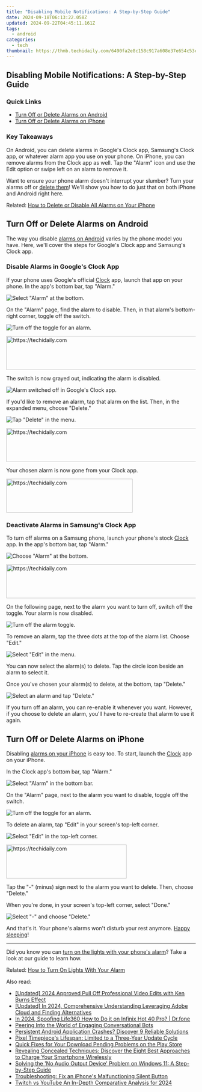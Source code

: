 ```yaml
---
title: "Disabling Mobile Notifications: A Step-by-Step Guide"
date: 2024-09-18T06:13:22.058Z
updated: 2024-09-22T04:45:11.161Z
tags:
  - android
categories:
  - tech
thumbnail: https://thmb.techidaily.com/6490fa2e8c158c917a608e37e654c53e5a410f7e37ed3b9237ae0e8dd67dcf2f.jpg
---
```


## Disabling Mobile Notifications: A Step-by-Step Guide

### Quick Links

* [Turn Off or Delete Alarms on Android](https://android-transfer.techidaily.com/in-2024-top-6-ways-to-transfer-text-messages-from-oppo-a18-to-other-android-devices-drfone-by-drfone-transfer-from-android-transfer-from-android/)
* [Turn Off or Delete Alarms on iPhone](https://unlock-android.techidaily.com/how-to-use-google-assistant-on-your-lock-screen-of-infinix-zero-30-5g-phone-by-drfone-android/)

### Key Takeaways

 On Android, you can delete alarms in Google's Clock app, Samsung's Clock app, or whatever alarm app you use on your phone. On iPhone, you can remove alarms from the Clock app as well. Tap the "Alarm" icon and use the Edit option or swipe left on an alarm to remove it.

 Want to ensure your phone alarm doesn't interrupt your slumber? Turn your alarms off or [delete them](https://article-files.techidaily.com/selecting-superior-gopro-casings-our-top-picks-for-2024/)! We'll show you how to do just that on both iPhone and Android right here.

Related: [How to Delete or Disable All Alarms on Your iPhone](https://article-files.techidaily.com/selecting-superior-gopro-casings-our-top-picks-for-2024/) 

##  Turn Off or Delete Alarms on Android

 The way you disable [alarms on Android](https://screen-capture.techidaily.com/new-2024-approved-top-tips-for-efficient-film-recording-on-pc-and-mobile/) varies by the phone model you have. Here, we'll cover the steps for Google's Clock app and Samsung's Clock app.

###  Disable Alarms in Google's Clock App

 If your phone uses Google's official [Clock](https://www.anrdoezrs.net/links/3607085/type/dlg/sid/UUhtgUeUpU204392/https://play.google.com/store/apps/details?id=com.google.android.deskclock) app, launch that app on your phone. In the app's bottom bar, tap "Alarm."

![Select "Alarm" at the bottom.](https://static1.howtogeekimages.com/wordpress/wp-content/uploads/2022/09/1-google-clock-alarm.png) 

 On the "Alarm" page, find the alarm to disable. Then, in that alarm's bottom-right corner, toggle off the switch.

![Turn off the toggle for an alarm.](https://static1.howtogeekimages.com/wordpress/wp-content/uploads/2022/09/2-google-clock-turn-off-alarm.png) 

<!-- affiliate ads begin -->
<a href="https://unicoeye.pxf.io/c/5597632/2134233/18498" target="_top" id="2134233">
  <img src="//a.impactradius-go.com/display-ad/18498-2134233" border="0" alt="https://techidaily.com" width="728" height="90"/>
</a>
<img height="0" width="0" src="https://unicoeye.pxf.io/i/5597632/2134233/18498" style="position:absolute;visibility:hidden;" border="0" />
<!-- affiliate ads end -->

 The switch is now grayed out, indicating the alarm is disabled.

![Alarm switched off in Google's Clock app.](https://static1.howtogeekimages.com/wordpress/wp-content/uploads/2022/09/3-google-clock-alarm-disabled.png) 

 If you'd like to remove an alarm, tap that alarm on the list. Then, in the expanded menu, choose "Delete."

![Tap "Delete" in the menu.](https://static1.howtogeekimages.com/wordpress/wp-content/uploads/2022/09/4-google-clock-delete-alarm.png) 

<!-- affiliate ads begin -->
<a href="https://appsumo.8odi.net/c/5597632/2123728/7443" target="_top" id="2123728">
  <img src="//a.impactradius-go.com/display-ad/7443-2123728" border="0" alt="https://techidaily.com" width="728" height="90"/>
</a>
<img height="0" width="0" src="https://appsumo.8odi.net/i/5597632/2123728/7443" style="position:absolute;visibility:hidden;" border="0" />
<!-- affiliate ads end -->

 Your chosen alarm is now gone from your Clock app.

<!-- affiliate ads begin -->
<a href="https://aligracehair.sjv.io/c/5597632/2135402/19272" target="_top" id="2135402">
  <img src="//a.impactradius-go.com/display-ad/19272-2135402" border="0" alt="https://techidaily.com" width="336" height="90"/>
</a>
<img height="0" width="0" src="https://aligracehair.sjv.io/i/5597632/2135402/19272" style="position:absolute;visibility:hidden;" border="0" />
<!-- affiliate ads end -->

###  Deactivate Alarms in Samsung's Clock App

 To turn off alarms on a Samsung phone, launch your phone's stock [Clock](https://shop-links.co/link/?exclusive=1&publisher_slug=itechdaily19598&url=https%3A%2F%2Fgalaxystore.samsung.com%2Fprepost%2F000002974936%3FlangCd%3Den) app. In the app's bottom bar, tap "Alarm."

![Choose "Alarm" at the bottom.](https://static1.howtogeekimages.com/wordpress/wp-content/uploads/2022/09/5-samsung-clock-alarm.png) 

<!-- affiliate ads begin -->
<a href="https://appsumo.8odi.net/c/5597632/2130874/7443" target="_top" id="2130874">
  <img src="//a.impactradius-go.com/display-ad/7443-2130874" border="0" alt="https://techidaily.com" width="728" height="90"/>
</a>
<img height="0" width="0" src="https://appsumo.8odi.net/i/5597632/2130874/7443" style="position:absolute;visibility:hidden;" border="0" />
<!-- affiliate ads end -->

 On the following page, next to the alarm you want to turn off, switch off the toggle. Your alarm is now disabled.

![Turn off the alarm toggle.](https://static1.howtogeekimages.com/wordpress/wp-content/uploads/2022/09/6-samsung-clock-turn-off-alarm.png) 

 To remove an alarm, tap the three dots at the top of the alarm list. Choose "Edit."

![Select "Edit" in the menu.](https://static1.howtogeekimages.com/wordpress/wp-content/uploads/2022/09/7-samsung-clock-edit-alarms.png) 

 You can now select the alarm(s) to delete. Tap the circle icon beside an alarm to select it.

 Once you've chosen your alarm(s) to delete, at the bottom, tap "Delete."

![Select an alarm and tap "Delete."](https://static1.howtogeekimages.com/wordpress/wp-content/uploads/2022/09/8-samsung-clock-remove-alarm.png) 

 If you turn off an alarm, you can re-enable it whenever you want. However, if you choose to delete an alarm, you'll have to re-create that alarm to use it again.

##  Turn Off or Delete Alarms on iPhone

 Disabling [alarms on your iPhone](https://android-location.techidaily.com/fake-android-location-without-rooting-for-your-vivo-v30-lite-5g-drfone-by-drfone-virtual/) is easy too. To start, launch the [Clock](https://apps.apple.com/us/app/clock/id1584215688) app on your iPhone.

 In the Clock app's bottom bar, tap "Alarm."

![Select "Alarm" in the bottom bar.](https://static1.howtogeekimages.com/wordpress/wp-content/uploads/2022/09/9-iphone-alarm.png) 

 On the "Alarm" page, next to the alarm you want to disable, toggle off the switch.

![Turn off the toggle for an alarm.](https://static1.howtogeekimages.com/wordpress/wp-content/uploads/2022/09/10-iphone-turn-off-alarm.png) 

 To delete an alarm, tap "Edit" in your screen's top-left corner.

![Select "Edit" in the top-left corner.](https://static1.howtogeekimages.com/wordpress/wp-content/uploads/2022/09/11-iphone-edit-alarms.png) 

<!-- affiliate ads begin -->
<a href="https://aligracehair.sjv.io/c/5597632/2135415/19272" target="_top" id="2135415">
  <img src="//a.impactradius-go.com/display-ad/19272-2135415" border="0" alt="https://techidaily.com" width="320" height="90"/>
</a>
<img height="0" width="0" src="https://aligracehair.sjv.io/i/5597632/2135415/19272" style="position:absolute;visibility:hidden;" border="0" />
<!-- affiliate ads end -->

 Tap the "-" (minus) sign next to the alarm you want to delete. Then, choose "Delete."

 When you're done, in your screen's top-left corner, select "Done."

![Select "-" and choose "Delete."](https://static1.howtogeekimages.com/wordpress/wp-content/uploads/2022/09/12-iphone-delete-alarm.png) 

 And that's it. Your phone's alarms won't disturb your rest anymore. [Happy sleeping](https://www.lifesavvy.com/819/how-to-get-better-sleep/)!

---

 Did you know you can [turn on the lights with your phone's alarm](https://ai-video-tools.techidaily.com/updated-in-2024-beginners-luck-15-free-video-editing-programs-to-get-you-started/)? Take a look at our guide to learn how.

Related: [How to Turn On Lights With Your Alarm](https://ai-video-tools.techidaily.com/updated-in-2024-beginners-luck-15-free-video-editing-programs-to-get-you-started/)

<ins class="adsbygoogle"
     style="display:block"
     data-ad-format="autorelaxed"
     data-ad-client="ca-pub-7571918770474297"
     data-ad-slot="1223367746"></ins>

<ins class="adsbygoogle"
     style="display:block"
     data-ad-client="ca-pub-7571918770474297"
     data-ad-slot="8358498916"
     data-ad-format="auto"
     data-full-width-responsive="true"></ins>

<span class="atpl-alsoreadstyle">Also read:</span>
<div><ul>
<li><a href="https://visual-screen-recording.techidaily.com/updated-2024-approved-pull-off-professional-video-edits-with-ken-burns-effect/"><u>[Updated] 2024 Approved Pull Off Professional Video Edits with Ken Burns Effect</u></a></li>
<li><a href="https://fox-boxes.techidaily.com/updated-in-2024-comprehensive-understanding-leveraging-adobe-cloud-and-finding-alternatives/"><u>[Updated] In 2024, Comprehensive Understanding Leveraging Adobe Cloud and Finding Alternatives</u></a></li>
<li><a href="https://phone-solutions.techidaily.com/in-2024-spoofing-life360-how-to-do-it-on-infinix-hot-40-pro-drfone-by-drfone-virtual-android/"><u>In 2024, Spoofing Life360 How to Do it on Infinix Hot 40 Pro? | Dr.fone</u></a></li>
<li><a href="https://tech-savvy.techidaily.com/peering-into-the-world-of-engaging-conversational-bots/"><u>Peering Into the World of Engaging Conversational Bots</u></a></li>
<li><a href="https://hardware-reviews.techidaily.com/persistent-android-application-crashes-discover-9-reliable-solutions/"><u>Persistent Android Application Crashes? Discover 9 Reliable Solutions</u></a></li>
<li><a href="https://hardware-reviews.techidaily.com/pixel-timepieces-lifespan-limited-to-a-three-year-update-cycle/"><u>Pixel Timepiece's Lifespan: Limited to a Three-Year Update Cycle</u></a></li>
<li><a href="https://hardware-reviews.techidaily.com/quick-fixes-for-your-download-pending-problems-on-the-play-store/"><u>Quick Fixes for Your Download Pending Problems on the Play Store</u></a></li>
<li><a href="https://hardware-reviews.techidaily.com/revealing-concealed-techniques-discover-the-eight-best-approaches-to-charge-your-smartphone-wirelessly/"><u>Revealing Concealed Techniques: Discover the Eight Best Approaches to Charge Your Smartphone Wirelessly</u></a></li>
<li><a href="https://win-howtos.techidaily.com/solving-the-no-audio-output-device-problem-on-windows-11-a-step-by-step-guide/"><u>Solving the 'No Audio Output Device' Problem on Windows 11: A Step-by-Step Guide</u></a></li>
<li><a href="https://fox-that.techidaily.com/troubleshooting-fix-an-iphones-malfunctioning-silent-button/"><u>Troubleshooting: Fix an iPhone's Malfunctioning Silent Button</u></a></li>
<li><a href="https://some-approaches.techidaily.com/twitch-vs-youtube-an-in-depth-comparative-analysis-for-2024/"><u>Twitch vs YouTube An In-Depth Comparative Analysis for 2024</u></a></li>
</ul></div>

